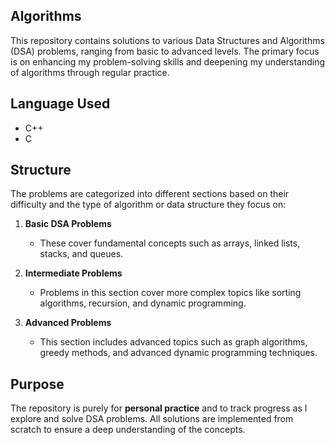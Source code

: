 ## Algorithms

This repository contains solutions to various Data Structures and Algorithms (DSA) problems, ranging from basic to advanced levels. The primary focus is on enhancing my problem-solving skills and deepening my understanding of algorithms through regular practice.

## Language Used
- C++
- C

## Structure
The problems are categorized into different sections based on their difficulty and the type of algorithm or data structure they focus on:
1. **Basic DSA Problems**
   - These cover fundamental concepts such as arrays, linked lists, stacks, and queues.
   
2. **Intermediate Problems**
   - Problems in this section cover more complex topics like sorting algorithms, recursion, and dynamic programming.
   
3. **Advanced Problems**
   - This section includes advanced topics such as graph algorithms, greedy methods, and advanced dynamic programming techniques.

## Purpose
The repository is purely for **personal practice** and to track progress as I explore and solve DSA problems. All solutions are implemented from scratch to ensure a deep understanding of the concepts.

Feel free to explore the repository and suggest improvements or additional challenges.
**
